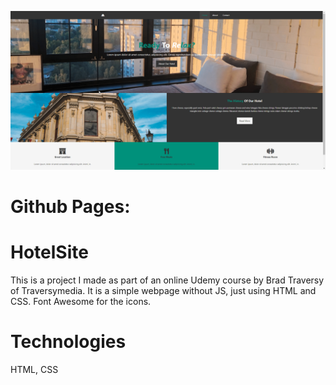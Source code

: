 ![GIF of frontpage](https://github.com/paolourciullo/HotelSite/blob/main/XUhikgjJAX.gif)

# Github Pages:


# HotelSite
This is a project I made as part of an online Udemy course by Brad Traversy of Traversymedia.
It is a simple webpage without JS, just using HTML and CSS.  Font Awesome for the icons.  

# Technologies
HTML, CSS



